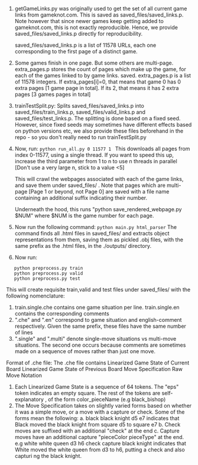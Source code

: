 1. getGameLinks.py was originally used to get the set of all current game links from gameknot.com. This is saved as saved_files/saved_links.p. Note however that since newer games keep getting added 
   to gameknot.com, this is not exactly reproducible. Hence, we provide saved_files/saved_links.p directly for reproducibility. 
   
   saved_files/saved_links.p is a list of 11578 URLs, each one corresponding to the first page of a distinct game.

2. Some games finish in one page. But some others are multi-page. extra_pages.p stores the count of pages which make up the game, for each of the games linked to by game links.
   saved.
   extra_pages.p is a list of 11578 integers.
   If extra_pages[i]=0, that means that game 0 has 0 extra pages [1 game page in total]. If its 2, that means it has 2 extra pages [3 games pages in total]

3. trainTestSplit.py: Splits saved_files/saved_links.p into saved_files/train_links.p, saved_files/valid_links.p and saved_files/test_links.p. The splitting is done based on a fixed seed. However,      since fixed seeds may sometimes have different effects based on python versions etc, we also provide these files beforehand in the repo - so you don't really need to run trainTestSplit.py

4. Now, run: 
   ``` python run_all.py 0 11577 1  ```
   This downloads all pages from index 0-11577, using a single thread. If you want to speed this up, increase the third parameter from 1 
   to n to use n threads in parallel [Don't use a very large n, stick to a value <5] 

   This will crawl the webpages associated with each of the game links, and save them under saved_files/ . Note that pages which are multi-page [Page 1 or beyond, not Page 0] are saved with a 
   file name containing an additional suffix indicating their number.

   Underneath the hood, this runs "python save_rendered_webpage.py $NUM" where $NUM is the game number for each page.

5. Now run the following command:
   ```python main.py html_parser```
   The command finds all .html files in saved_files/ and extracts object representations from them, saving them as pickled .obj files, with
   the same prefix as the .html files, in the ./outputs/ directory.

6. Now run: 
```
   python preprocess.py train
   python preprocess.py valid
   python preprocess.py test
```

   This will create requisite train,valid and test files under saved_files/ with the following nomenclature:
   1. train.single.che contains one game situation per line. train.single.en contains the corresponding comments
   2. ".che" and ".en" correspond to game situation and english-comment respectively. Given the same prefix, these files have the same number of lines
   3. ".single" and ".multi" denote single-move situations vs multi-move situations. The second one occurs because comments are sometimes made on a sequence of moves rather than just one move.

   Format of .che file:
   The .che file contains Linearized Game State of Current Board <EOC> Linearized Game State of Previous Board <EOP> Move Specification <EOM> <EOMH> Raw Move Notation <EOM>
   1. Each Linearized Game State is a sequence of 64 tokens. The "eps" token indicates an empty square. The rest of the tokens are self-explanatory , of the form color_pieceName (e.g black_bishop)
   2. The Move Specification takes on slightly varied forms based on whether it was a simple move, or a move with a capture or check. Some of the forms mean the following:
            a. black black knight d5 e7 indicates that Black moved the black knight from square d5 to square e7
            b. Check moves are suffixed with an additional "check" at the end
            c. Capture moves have an additional capture "pieceColor pieceType" at the end. e.g white white queen d3 h6 check capture black knight indicates that White moved the white queen from d3 to h6, putting a check and also capturi               ng the black knight.
